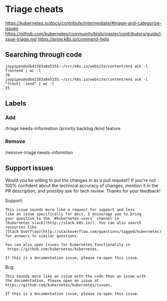 # Triage cheats

https://kubernetes.io/docs/contribute/intermediate/#triage-and-categorize-issues
https://github.com/kubernetes/community/blob/master/contributors/guide/issue-triage.md
https://prow.k8s.io/command-help

## Searching through code
```
jaypipes@udb42383a8e5155:~/src/k8s.io/website/content/en$ ack -l frontend | wc -l
70
jaypipes@udb42383a8e5155:~/src/k8s.io/website/content/en$ ack -l "front[ -]end" | wc -l
15
```

## Labels
### Add
/triage needs-information
/priority backlog
/kind feature

### Remove
/remove-triage needs-informtion


## Support issues

Would you be willing to put the changes in as a pull request? If you're not 100% confident about the technical accuracy of changes, mention it in the PR description, and possibly ask for tech review.
Thanks for your feedback!

Support:
```
This issue sounds more like a request for support and less
like an issue specifically for docs. I encourage you to bring
your question to the `#kubernetes-users` channel in
[Kubernetes slack](http://slack.k8s.io/). You can also search
resources like
[Stack Overflow](http://stackoverflow.com/questions/tagged/kubernetes)
for answers to similar questions.

You can also open issues for Kubernetes functionality in
 https://github.com/kubernetes/kubernetes.

If this is a documentation issue, please re-open this issue.
```

Bug:
```
This sounds more like an issue with the code than an issue with
the documentation. Please open an issue at
https://github.com/kubernetes/kubernetes/issues.

If this is a documentation issue, please re-open this issue.
```
